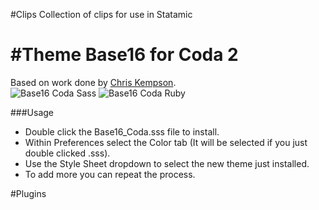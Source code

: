 #Clips
Collection of clips for use in Statamic

#Theme
Base16 for Coda 2
=============
Based on work done by [Chris Kempson](https://github.com/chriskempson/base16).  
![Base16 Coda Sass](https://raw.github.com/joshuaplatt/base_16_coda2/master/previews/sass_preview_base16.png)
![Base16 Coda Ruby](https://raw.github.com/joshuaplatt/base_16_coda2/master/previews/ruby_preview_base16.png)

###Usage

- Double click the Base16_Coda.sss file to install.
- Within Preferences select the Color tab (It will be selected if you just double clicked .sss).
- Use the Style Sheet dropdown to select the new theme just installed.
- To add more you can repeat the process.

#Plugins
